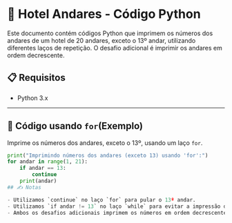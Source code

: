 # 🏨 Hotel Andares - Código Python

Este documento contém códigos Python que imprimem os números dos andares de um hotel de 20 andares, exceto o 13º andar, utilizando diferentes laços de repetição. O desafio adicional é imprimir os andares em ordem decrescente.

## 📋 Requisitos

- Python 3.x

---

## 🔢 Código usando `for`(Exemplo)

Imprime os números dos andares, exceto o 13º, usando um laço `for`.

```python
print("Imprimindo números dos andares (exceto 13) usando 'for':")
for andar in range(1, 21):
    if andar == 13:
        continue
    print(andar)
## ✍️ Notas

- Utilizamos `continue` no laço `for` para pular o 13º andar.
- Utilizamos `if andar != 13` no laço `while` para evitar a impressão do 13º andar.
- Ambos os desafios adicionais imprimem os números em ordem decrescente, começando do 20º andar até o 1º, excluindo o 13º.

